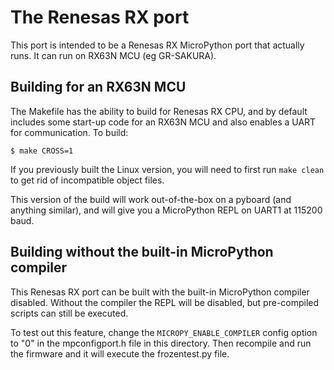 # The Renesas RX port

This port is intended to be a Renesas RX MicroPython port that actually runs.
It can run on RX63N MCU (eg GR-SAKURA).

## Building for an RX63N MCU

The Makefile has the ability to build for Renesas RX CPU, and by default
includes some start-up code for an RX63N MCU and also enables a UART
for communication.  To build:

    $ make CROSS=1

If you previously built the Linux version, you will need to first run
`make clean` to get rid of incompatible object files.

This version of the build will work out-of-the-box on a pyboard (and
anything similar), and will give you a MicroPython REPL on UART1 at 115200
baud. 

## Building without the built-in MicroPython compiler

This Renesas RX port can be built with the built-in MicroPython compiler
disabled. Without the compiler the REPL will be
disabled, but pre-compiled scripts can still be executed.

To test out this feature, change the `MICROPY_ENABLE_COMPILER` config
option to "0" in the mpconfigport.h file in this directory.  Then
recompile and run the firmware and it will execute the frozentest.py
file.
